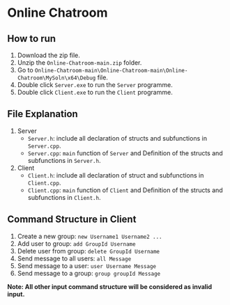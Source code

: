 # Online Chatroom

## How to run

1. Download the zip file.
2. Unzip the `Online-Chatroom-main.zip` folder.
3. Go to `Online-Chatroom-main\Online-Chatroom-main\Online-Chatroom\MySoln\x64\Debug` file.
4. Double click `Server.exe` to run the `Server` programme.
5. Double click `Client.exe` to run the `Client` programme.

## File Explanation

1. Server
   - `Server.h`: include all declaration of structs and subfunctions in `Server.cpp`.
   - `Server.cpp`: `main` function of `Server` and Definition of the structs and subfunctions in `Server.h`.
2. Client
   - `Client.h`: include all declaration of struct and subfunctions in `Client.cpp`.
   - `Client.cpp`: `main` function of `Client` and Definition of the structs and subfunctions in `Client.h`.

## Command Structure in Client

1. Create a new group: `new Username1 Username2 ...`
2. Add user to group: `add GroupId Username`
3. Delete user from group: `delete GroupId Username`
4. Send message to all users: `all Message`
5. Send message to a user: `user Username Message`
6. Send message to a group: `group groupId Message`

**Note: All other input command structure will be considered as invalid input.**
